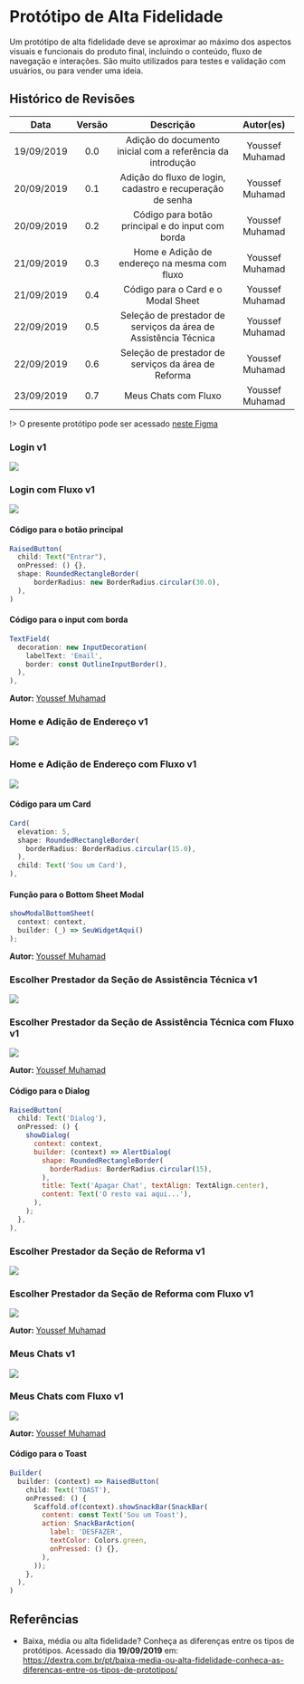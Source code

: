 # Protótipo de Alta Fidelidade

Um protótipo de alta fidelidade deve se aproximar ao máximo dos aspectos visuais e funcionais do produto final, incluindo o conteúdo, fluxo de navegação e interações. São muito utilizados para testes e validação com usuários, ou para vender uma ideia.

## Histórico de Revisões

| Data            | Versão    |              Descrição            |    Autor(es) |
| :--: | :----: | :-------: | :-------: |
|   19/09/2019    |   0.0     |    Adição do documento inicial com a referência da introdução   |      Youssef Muhamad |
|   20/09/2019    |   0.1     |    Adição do fluxo de login, cadastro e recuperação de senha    |      Youssef Muhamad |
|   20/09/2019    |   0.2     |    Código para botão principal e do input com borda             |      Youssef Muhamad |
|   21/09/2019    |   0.3     |    Home e Adição de endereço na mesma com fluxo                 |      Youssef Muhamad |
|   21/09/2019    |   0.4     |    Código para o Card e o Modal Sheet                           |      Youssef Muhamad |
|   22/09/2019    |   0.5     |    Seleção de prestador de serviços da área de Assistência Técnica                         |      Youssef Muhamad |
|   22/09/2019    |   0.6     |    Seleção de prestador de serviços da área de Reforma                         |      Youssef Muhamad |
|   23/09/2019    |   0.7     |    Meus Chats com Fluxo                         |      Youssef Muhamad |

!> O presente protótipo pode ser acessado  [neste Figma](https://www.figma.com/file/lSRDfsDUZeiL3YiUGhEV6k/pax-prot%C3%B3tipo-alta-fidelidade?node-id=0%3A1)

### Login v1
<img src="../../../assets/prototipo-alto-nivel/login.png">

### Login com Fluxo v1
<img src="../../../assets/prototipo-alto-nivel/login-fluxo.png">

#### Código para o botão principal
<!-- o JS é só pra deixar colorido -->
```js 
RaisedButton(
  child: Text("Entrar"),
  onPressed: () {},
  shape: RoundedRectangleBorder(
      borderRadius: new BorderRadius.circular(30.0),
  ),
)
```

#### Código para o input com borda
```js
TextField(
  decoration: new InputDecoration(
    labelText: 'Email',
    border: const OutlineInputBorder(),
  ),
),
```
**Autor:** [Youssef Muhamad](https://github.com/youssef-md)


### Home e Adição de Endereço v1
<img src="../../../assets/prototipo-alto-nivel/add-endereco.png">

### Home e Adição de Endereço com Fluxo v1
<img src="../../../assets/prototipo-alto-nivel/add-endereco-fluxo.png">

#### Código para um Card 
```js
Card(
  elevation: 5,
  shape: RoundedRectangleBorder(
    borderRadius: BorderRadius.circular(15.0),
  ),
  child: Text('Sou um Card'),
),
```

#### Função para o Bottom Sheet Modal
```js
showModalBottomSheet(
  context: context,
  builder: (_) => SeuWidgetAqui()
);
```
**Autor:** [Youssef Muhamad](https://github.com/youssef-md)


### Escolher Prestador da Seção de Assistência Técnica v1
<img src="../../../assets/prototipo-alto-nivel/escolher-prestador-assistencia-tecnica.png">

### Escolher Prestador da Seção de Assistência Técnica com Fluxo v1
<img src="../../../assets/prototipo-alto-nivel/escolher-prestador-assistencia-tecnica-fluxo.png">

**Autor:** [Youssef Muhamad](https://github.com/youssef-md)

#### Código para o Dialog
```js
RaisedButton(
  child: Text('Dialog'),
  onPressed: () {
    showDialog(
      context: context,
      builder: (context) => AlertDialog(
        shape: RoundedRectangleBorder(
          borderRadius: BorderRadius.circular(15),
        ),
        title: Text('Apagar Chat', textAlign: TextAlign.center),
        content: Text('O resto vai aqui...'),
      ),
    );
  },
),
```


### Escolher Prestador da Seção de Reforma  v1
<img src="../../../assets/prototipo-alto-nivel/escolher-prestador-reforma.png">

### Escolher Prestador da Seção de Reforma com Fluxo v1
<img src="../../../assets/prototipo-alto-nivel/escolher-prestador-reforma-fluxo.png">

**Autor:** [Youssef Muhamad](https://github.com/youssef-md)

### Meus Chats v1
<img src="../../../assets/prototipo-alto-nivel/meus-chats.png">

### Meus Chats com Fluxo v1
<img src="../../../assets/prototipo-alto-nivel/meus-chats-fluxo.png">

**Autor:** [Youssef Muhamad](https://github.com/youssef-md)


#### Código para o Toast
```js
Builder(
  builder: (context) => RaisedButton(
    child: Text('TOAST'),
    onPressed: () {
      Scaffold.of(context).showSnackBar(SnackBar(
        content: const Text('Sou um Toast'),
        action: SnackBarAction(
          label: 'DESFAZER',
          textColor: Colors.green,
          onPressed: () {},
        ),
      ));
    },
  ),
)
```



## Referências

- Baixa, média ou alta fidelidade? Conheça as diferenças entre os tipos de protótipos. Acessado dia **19/09/2019** em: <https://dextra.com.br/pt/baixa-media-ou-alta-fidelidade-conheca-as-diferencas-entre-os-tipos-de-prototipos/>
